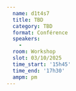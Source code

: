 ```yaml
---
  name: d1t4s7
  title: TBD
  category: TBD
  format: Conférence
  speakers: 
    - 
  room: Workshop
  slot: 03/10/2025
  time_start: '15h45'
  time_end: '17h30'
  ampm: pm
---
```

